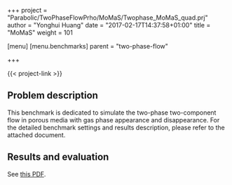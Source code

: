 +++
project = "Parabolic/TwoPhaseFlowPrho/MoMaS/Twophase_MoMaS_quad.prj"
author = "Yonghui Huang"
date = "2017-02-17T14:37:58+01:00"
title = "MoMaS"
weight = 101

[menu]
  [menu.benchmarks]
    parent = "two-phase-flow"

+++

{{< project-link >}}

## Problem description

This benchmark is dedicated to simulate the two-phase two-component flow in porous media with gas phase appearance and disappearance. For the detailed benchmark settings and results description, please refer to the attached document.

## Results and evaluation

See [this PDF](../MoMaS.pdf).
